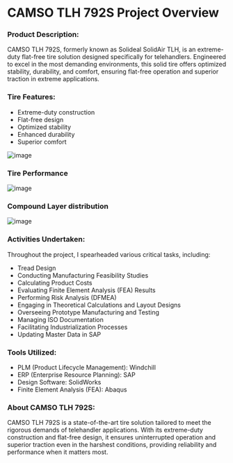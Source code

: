 # CAMSO TLH 792S Project Overview

<h3>Product Description:</h3>

CAMSO TLH 792S, formerly known as Solideal SolidAir TLH, is an extreme-duty flat-free tire solution designed specifically for telehandlers. Engineered to excel in the most demanding environments, this solid tire offers optimized stability, durability, and comfort, ensuring flat-free operation and superior traction in extreme applications.

<h3>Tire Features:</h3>

- Extreme-duty construction
- Flat-free design
- Optimized stability
- Enhanced durability
- Superior comfort
  
![image](https://github.com/Oshintha/TLH-792S/assets/155742370/b02ee26b-45eb-4eef-9da9-dbed3b0bc300)

<h3>Tire Performance</h3>

![image](https://github.com/Oshintha/TLH-792S/assets/155742370/3d71dff2-71f4-4547-9173-dd2ed7b9f489)

<h3>Compound Layer distribution</h3>

![image](https://github.com/Oshintha/TLH-792S/assets/155742370/09b58f5a-4802-4dfb-b1ab-469b67ece601)

<h3>Activities Undertaken:</h3>
<p>Throughout the project, I spearheaded various critical tasks, including:</p>

- Tread Design
- Conducting Manufacturing Feasibility Studies
- Calculating Product Costs
- Evaluating Finite Element Analysis (FEA) Results
- Performing Risk Analysis (DFMEA)
- Engaging in Theoretical Calculations and Layout Designs
- Overseeing Prototype Manufacturing and Testing
- Managing ISO Documentation
- Facilitating Industrialization Processes
- Updating Master Data in SAP

<h3>Tools Utilized:</h3>

- PLM (Product Lifecycle Management): Windchill
- ERP (Enterprise Resource Planning): SAP
- Design Software: SolidWorks
- Finite Element Analysis (FEA): Abaqus

<h3>About CAMSO TLH 792S:</h3>
CAMSO TLH 792S is a state-of-the-art tire solution tailored to meet the rigorous demands of telehandler applications. With its extreme-duty construction and flat-free design, it ensures uninterrupted operation and superior traction even in the harshest conditions, providing reliability and performance when it matters most.
